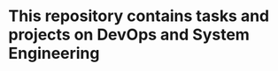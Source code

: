 This repository contains tasks and projects on DevOps and System Engineering
============================================================================
